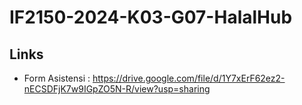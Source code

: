 # IF2150-2024-K03-G07-HalalHub
## Links
- Form Asistensi : https://drive.google.com/file/d/1Y7xErF62ez2-nECSDFjK7w9IGpZO5N-R/view?usp=sharing
